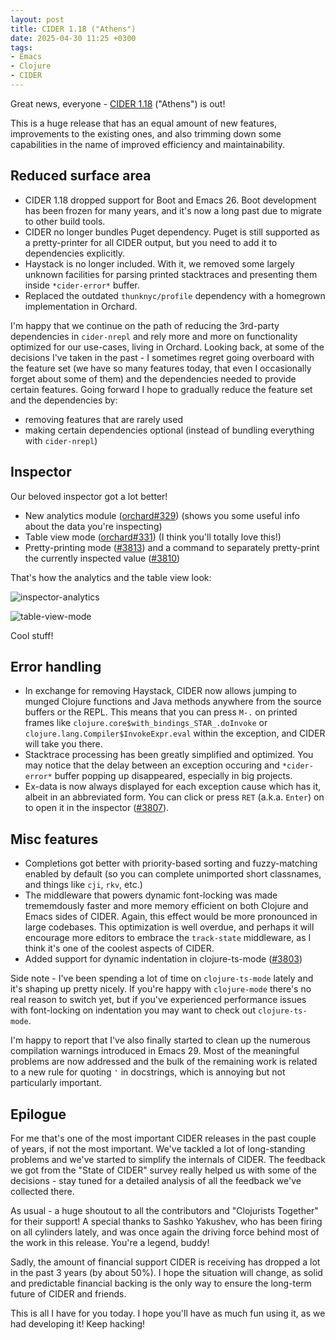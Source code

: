 ```yaml
---
layout: post
title: CIDER 1.18 ("Athens")
date: 2025-04-30 11:25 +0300
tags:
- Emacs
- Clojure
- CIDER
---
```


Great news, everyone - [CIDER 1.18](https://github.com/clojure-emacs/cider/releases/tag/v1.18.0) ("Athens") is out!

This is a huge release that has an equal amount of new features, improvements to
the existing ones, and also trimming down some capabilities in the name of
improved efficiency and maintainability.

## Reduced surface area

- CIDER 1.18 dropped support for Boot and Emacs 26. Boot development has been frozen for many years, and it's now a long past due to migrate to other build tools.
- CIDER no longer bundles Puget dependency. Puget is still supported as a pretty-printer for all CIDER output, but you need to add it to dependencies explicitly.
- Haystack is no longer included. With it, we removed some largely unknown facilities for parsing printed stacktraces and presenting them inside `*cider-error*` buffer.
- Replaced the outdated `thunknyc/profile` dependency with a homegrown implementation in Orchard.

I'm happy that we continue on the path of reducing the 3rd-party dependencies in
`cider-nrepl` and rely more and more on functionality optimized for our
use-cases, living in Orchard. Looking back, at some of the decisions I've taken
in the past - I sometimes regret going overboard with the feature set (we have
so many features today, that even I occasionally forget about some of them) and
the dependencies needed to provide certain features. Going forward I hope to
gradually reduce the feature set and the dependencies by:

- removing features that are rarely used
- making certain dependencies optional (instead of bundling everything with `cider-nrepl`)

## Inspector

Our beloved inspector got a lot better!

- New analytics module ([orchard#329](https://github.com/clojure-emacs/orchard/pull/329)) (shows you some useful info about the data you're inspecting)
- Table view mode ([orchard#331](https://github.com/clojure-emacs/orchard/pull/331)) (I think you'll totally love this!)
- Pretty-printing mode ([#3813](https://github.com/clojure-emacs/cider/pull/3813)) and a command to separately pretty-print the currently inspected value ([#3810](https://github.com/clojure-emacs/cider/pull/3810))

That's how the analytics and the table view look:

![inspector-analytics](https://private-user-images.githubusercontent.com/468477/430506900-0d234080-f1ab-44e5-88d7-4fc0b4ddb579.png)

![table-view-mode](https://private-user-images.githubusercontent.com/468477/430506900-0d234080-f1ab-44e5-88d7-4fc0b4ddb579.png)

Cool stuff!

## Error handling

- In exchange for removing Haystack, CIDER now allows jumping to munged Clojure functions and Java methods anywhere from the source buffers or the REPL. This means that you can press `M-.` on printed frames like `clojure.core$with_bindings_STAR_.doInvoke` or `clojure.lang.Compiler$InvokeExpr.eval` within the exception, and CIDER will take you there.
- Stacktrace processing has been greatly simplified and optimized. You may notice that the delay between an exception occuring and `*cider-error*` buffer popping up disappeared, especially in big projects.
- Ex-data is now always displayed for each exception cause which has it, albeit in an abbreviated form. You can click or press `RET` (a.k.a. `Enter`) on to open it in the inspector ([#3807](https://github.com/clojure-emacs/cider/issues/3807)).

## Misc features

- Completions got better with priority-based sorting and fuzzy-matching enabled by default (so you can complete unimported short classnames, and things like `cji`, `rkv`, etc.)
- The middleware that powers dynamic font-locking was made trememdously faster and more memory efficient on both Clojure and Emacs sides of CIDER. Again, this effect would be more pronounced in large codebases.
  This optimization is well overdue, and perhaps it will encourage more editors to embrace the `track-state` middleware, as I think it's one of the coolest aspects of CIDER.
- Added support for dynamic indentation in clojure-ts-mode ([#3803](https://github.com/clojure-emacs/cider/pull/3803))

Side note - I've been spending a lot of time on `clojure-ts-mode` lately and it's shaping up pretty nicely. If you're happy with `clojure-mode` there's no real reason to switch yet, but if you've
experienced performance issues with font-locking on indentation you may want to check out `clojure-ts-mode`.

I'm happy to report that I've also finally started to clean up the numerous compilation warnings introduced in Emacs 29. Most of the meaningful problems are now addressed and the bulk
of the remaining work is related to a new rule for quoting `'` in docstrings, which is annoying but not particularly important.

## Epilogue

For me that's one of the most important CIDER releases in the past couple of
years, if not the most important. We've tackled a lot of long-standing problems
and we've started to simplify the internals of CIDER.  The feedback we got from
the "State of CIDER" survey really helped us with some of the decisions - stay
tuned for a detailed analysis of all the feedback we've collected there.

As usual - a huge shoutout to all the contributors and "Clojurists Together" for
their support! A special thanks to Sashko Yakushev, who has been firing on all
cylinders lately, and was once again the driving force behind most of the work
in this release. You're a legend, buddy!

Sadly, the amount of financial support CIDER is receiving has dropped a lot in
the past 3 years (by about 50%). I hope the situation will change, as solid and
predictable financial backing is the only way to ensure the long-term future of
CIDER and friends.

This is all I have for you today. I hope you'll have as much fun using it, as we had developing it! Keep hacking!
